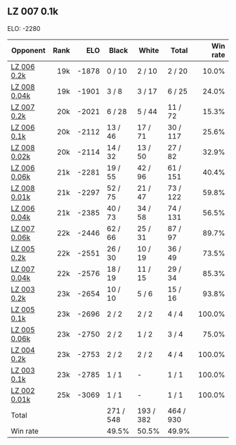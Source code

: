 ## LZ 007 0.1k ##

ELO: -2280

Opponent | Rank | ELO | Black | White | Total | Win rate
---------|-----:|----:|-------|-------|-------|-------:
[LZ 006 0.2k](LZ%20006%200.2k.md) | 19k | -1878 | 0 / 10 | 2 / 10 | 2 / 20 | 10.0%
[LZ 008 0.04k](LZ%20008%200.04k.md) | 19k | -1901 | 3 / 8 | 3 / 17 | 6 / 25 | 24.0%
[LZ 007 0.2k](LZ%20007%200.2k.md) | 20k | -2021 | 6 / 28 | 5 / 44 | 11 / 72 | 15.3%
[LZ 006 0.1k](LZ%20006%200.1k.md) | 20k | -2112 | 13 / 46 | 17 / 71 | 30 / 117 | 25.6%
[LZ 008 0.02k](LZ%20008%200.02k.md) | 20k | -2114 | 14 / 32 | 13 / 50 | 27 / 82 | 32.9%
[LZ 006 0.06k](LZ%20006%200.06k.md) | 21k | -2281 | 19 / 55 | 42 / 96 | 61 / 151 | 40.4%
[LZ 008 0.01k](LZ%20008%200.01k.md) | 21k | -2297 | 52 / 75 | 21 / 47 | 73 / 122 | 59.8%
[LZ 006 0.04k](LZ%20006%200.04k.md) | 21k | -2385 | 40 / 73 | 34 / 58 | 74 / 131 | 56.5%
[LZ 007 0.06k](LZ%20007%200.06k.md) | 22k | -2446 | 62 / 66 | 25 / 31 | 87 / 97 | 89.7%
[LZ 005 0.2k](LZ%20005%200.2k.md) | 22k | -2551 | 26 / 30 | 10 / 19 | 36 / 49 | 73.5%
[LZ 007 0.04k](LZ%20007%200.04k.md) | 22k | -2576 | 18 / 19 | 11 / 15 | 29 / 34 | 85.3%
[LZ 003 0.2k](LZ%20003%200.2k.md) | 23k | -2654 | 10 / 10 | 5 / 6 | 15 / 16 | 93.8%
[LZ 005 0.1k](LZ%20005%200.1k.md) | 23k | -2696 | 2 / 2 | 2 / 2 | 4 / 4 | 100.0%
[LZ 005 0.06k](LZ%20005%200.06k.md) | 23k | -2750 | 2 / 2 | 1 / 2 | 3 / 4 | 75.0%
[LZ 004 0.2k](LZ%20004%200.2k.md) | 23k | -2753 | 2 / 2 | 2 / 2 | 4 / 4 | 100.0%
[LZ 003 0.1k](LZ%20003%200.1k.md) | 23k | -2785 | 1 / 1 | - | 1 / 1 | 100.0%
[LZ 002 0.01k](LZ%20002%200.01k.md) | 25k | -3069 | 1 / 1 | - | 1 / 1 | 100.0%
Total | | | 271 / 548 | 193 / 382 | 464 / 930 | 
Win rate| | | 49.5% | 50.5% | 49.9% | 
